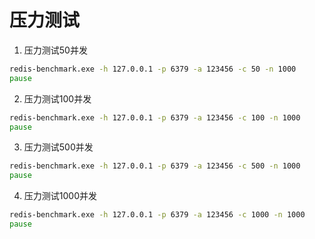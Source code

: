 # 压力测试

1. 压力测试50并发

```bat
redis-benchmark.exe -h 127.0.0.1 -p 6379 -a 123456 -c 50 -n 1000
pause
```

2. 压力测试100并发

```bat
redis-benchmark.exe -h 127.0.0.1 -p 6379 -a 123456 -c 100 -n 1000
pause
```

3. 压力测试500并发

```bat
redis-benchmark.exe -h 127.0.0.1 -p 6379 -a 123456 -c 500 -n 1000
pause
```

4. 压力测试1000并发

```bat
redis-benchmark.exe -h 127.0.0.1 -p 6379 -a 123456 -c 1000 -n 1000
pause
```
